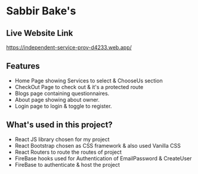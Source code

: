 # Sabbir Bake's

## Live Website Link

https://independent-service-prov-d4233.web.app/

## Features

- Home Page showing Services to select & ChooseUs section
- CheckOut Page to check out & it's a protected route
- Blogs page containing questionnaires.
- About page showing about owner.
- Login page to login & toggle to register.

## What's used in this project?

- React JS library chosen for my project
- React Bootstrap chosen as CSS framework & also used Vanilla CSS 
- React Routers to route the routes of project
- FireBase hooks used for Authentication of EmailPassword & CreateUser
- FireBase to authenticate & host the project